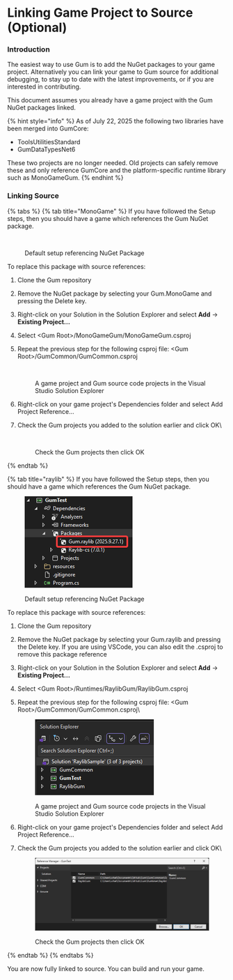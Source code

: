 # Linking Game Project to Source (Optional)

### Introduction

The easiest way to use Gum is to add the NuGet packages to your game project. Alternatively you can link your game to Gum source for additional debugging, to stay up to date with the latest improvements, or if you are interested in contributing.

This document assumes you already have a game project with the Gum NuGet packages linked.

{% hint style="info" %}
As of July 22, 2025 the following two libraries have been merged into GumCore:

* ToolsUtilitiesStandard
* GumDataTypesNet6

These two projects are no longer needed. Old projects can safely remove these and only reference GumCore and the platform-specific runtime library such as MonoGameGum.
{% endhint %}

### Linking Source

{% tabs %}
{% tab title="MonoGame" %}
If you have followed the Setup steps, then you should have a game which references the Gum NuGet package.

<figure><img src="../../../.gitbook/assets/14_21 53 07.png" alt=""><figcaption><p>Default setup referencing NuGet Package</p></figcaption></figure>

To replace this package with source references:

1. Clone the Gum repository
2. Remove the NuGet package by selecting your Gum.MonoGame and pressing the Delete key.
3. Right-click on your Solution in the Solution Explorer and select **Add** -> **Existing Project...**
4. Select \<Gum Root>/MonoGameGum/MonoGameGum.csproj
5.  Repeat the previous step for the following csproj file: \<Gum Root>/GumCommon/GumCommon.csproj

    <figure><img src="../../../.gitbook/assets/22_20 38 19.png" alt=""><figcaption><p>A game project and Gum source code projects in the Visual Studio Solution Explorer</p></figcaption></figure>
6. Right-click on your game project's Dependencies folder and select Add Project Reference...
7.  Check the Gum projects you added to the solution earlier and click OK\


    <figure><img src="../../../.gitbook/assets/22_20 39 50.png" alt=""><figcaption><p>Check the Gum projects then click OK</p></figcaption></figure>
{% endtab %}

{% tab title="raylib" %}
If you have followed the Setup steps, then you should have a game which references the Gum NuGet package.

<figure><img src="../../../.gitbook/assets/18_09 41 19.png" alt=""><figcaption><p>Default setup referencing NuGet Package</p></figcaption></figure>

To replace this package with source references:

1. Clone the Gum repository
2. Remove the NuGet package by selecting your Gum.raylib and pressing the Delete key. If you are using VSCode, you can also edit the .csproj to remove this package reference
3. Right-click on your Solution in the Solution Explorer and select **Add** -> **Existing Project...**
4. Select \<Gum Root>/Runtimes/RaylibGum/RaylibGum.csproj
5.  Repeat the previous step for the following csproj file: \<Gum Root>/GumCommon/GumCommon.csproj\


    <figure><img src="../../../.gitbook/assets/18_09 43 25.png" alt=""><figcaption><p>A game project and Gum source code projects in the Visual Studio Solution Explorer</p></figcaption></figure>
6. Right-click on your game project's Dependencies folder and select Add Project Reference...
7.  Check the Gum projects you added to the solution earlier and click OK\


    <figure><img src="../../../.gitbook/assets/18_09 45 05.png" alt=""><figcaption><p>Check the Gum projects then click OK</p></figcaption></figure>
{% endtab %}
{% endtabs %}

You are now fully linked to source. You can build and run your game.
